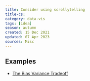 ```yaml
---
title: Consider using scrollytelling
title-cs: 
category: data-vis
tags: [idea]
season: autumn
created: 15 Dec 2021
updated: 07 Apr 2023
sources: Misc
---
```


## Examples
- [The Bias Variance Tradeoff](https://mlu-explain.github.io/bias-variance/)